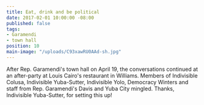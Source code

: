 ```yaml
---
title: Eat, drink and be political
date: 2017-02-01 10:00:00 -08:00
published: false
tags:
- Garamendi
- town hall
position: 10
main-image: "/uploads/C93xawRU0AAd-sh.jpg"
---
```


After Rep. Garamendi's town hall on April 19, the conversations continued at an after-party at Louis Cairo's restaurant in Williams. Members of Indivisible Colusa, Indivisible Yuba-Sutter, Indivisible Yolo, Democracy Winters and staff from Rep. Garamendi's Davis and Yuba City mingled. Thanks, Indivisible Yuba-Sutter, for setting this up!